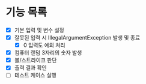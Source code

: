 # 기능 목록

- [x] 기본 입력 및 변수 설정
- [x] 잘못된 입력 시 IllegalArgumentException 발생 및 종료
  - [x] 0 입력도 예외 처리
- [x] 컴퓨터 랜덤 3자리의 숫자 발생
- [x] 볼/스트라이크 판단
- [x] 출력 결과 확인
- [ ] 테스트 케이스 실행